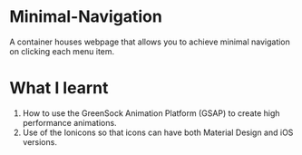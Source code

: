 # Minimal-Navigation

A container houses webpage that allows you to achieve minimal navigation on clicking each menu item.

# What I learnt
1. How to use the GreenSock Animation Platform (GSAP) to create high performance animations.
2. Use of the Ionicons so that icons can have both Material Design and iOS versions.


